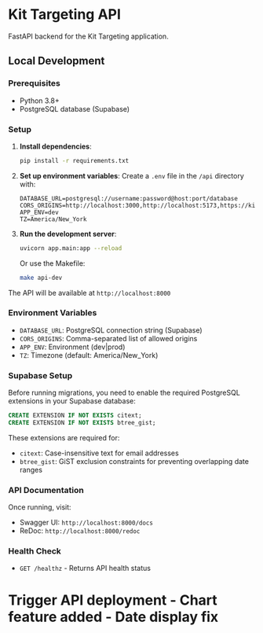 # Kit Targeting API

FastAPI backend for the Kit Targeting application.

## Local Development

### Prerequisites
- Python 3.8+
- PostgreSQL database (Supabase)

### Setup

1. **Install dependencies**:
   ```bash
   pip install -r requirements.txt
   ```

2. **Set up environment variables**:
   Create a `.env` file in the `/api` directory with:
   ```env
   DATABASE_URL=postgresql://username:password@host:port/database
   CORS_ORIGINS=http://localhost:3000,http://localhost:5173,https://kittargetingapp.vercel.app
   APP_ENV=dev
   TZ=America/New_York
   ```

3. **Run the development server**:
   ```bash
   uvicorn app.main:app --reload
   ```
   
   Or use the Makefile:
   ```bash
   make api-dev
   ```

The API will be available at `http://localhost:8000`

### Environment Variables

- `DATABASE_URL`: PostgreSQL connection string (Supabase)
- `CORS_ORIGINS`: Comma-separated list of allowed origins
- `APP_ENV`: Environment (dev|prod)
- `TZ`: Timezone (default: America/New_York)

### Supabase Setup

Before running migrations, you need to enable the required PostgreSQL extensions in your Supabase database:

```sql
CREATE EXTENSION IF NOT EXISTS citext;
CREATE EXTENSION IF NOT EXISTS btree_gist;
```

These extensions are required for:
- `citext`: Case-insensitive text for email addresses
- `btree_gist`: GiST exclusion constraints for preventing overlapping date ranges

### API Documentation

Once running, visit:
- Swagger UI: `http://localhost:8000/docs`
- ReDoc: `http://localhost:8000/redoc`

### Health Check

- `GET /healthz` - Returns API health status
# Trigger API deployment - Chart feature added - Date display fix
